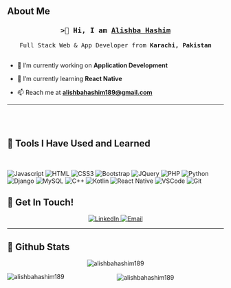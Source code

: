 
## About Me

<h3 align="center">
        <samp>&gt;👋 Hi, I am 
                <b><a target="_blank" href="https://alishba">Alishba Hashim</a></b>
        </samp>
</h3>

<p align="center"> 
  <samp>
    Full Stack Web & App Developer from <b>Karachi, Pakistan</b>
    <br>
    <br>
  </samp>
</p>

- 🔭 I’m currently working on **Application Development**
  
- 🌱 I’m currently learning **React Native**
  
- 📫 Reach me at **alishbahashim189@gmail.com**
   
---
<br>
<br>

    
## 🔧 Tools I Have Used and Learned

<br>

![Javascript](https://img.shields.io/badge/Javascript-F0DB4F?style=for-the-badge&labelColor=black&logo=javascript&logoColor=F0DB4F)
![HTML](https://img.shields.io/badge/HTML5-E34F26?style=for-the-badge&logo=html5&logoColor=white)
![CSS3](https://img.shields.io/badge/CSS3-1572B6?style=for-the-badge&logo=css3&logoColor=white)
![Bootstrap](https://img.shields.io/badge/Bootstrap-563D7C?style=for-the-badge&logo=bootstrap&logoColor=white)
![JQuery](https://img.shields.io/badge/jQuery-0769AD.svg?style=for-the-badge&logo=jQuery&logoColor=white)
![PHP](https://img.shields.io/badge/PHP-777BB4.svg?style=for-the-badge&logo=PHP&logoColor=white)
![Python](https://img.shields.io/badge/Python-3776AB.svg?style=for-the-badge&logo=Python&logoColor=white)
![Django](https://img.shields.io/badge/Django-092E20.svg?style=for-the-badge&logo=Django&logoColor=white)
![MySQL](https://img.shields.io/badge/MySQL-4479A1.svg?style=for-the-badge&logo=MySQL&logoColor=white)
![C++](https://img.shields.io/badge/C++-00599C.svg?style=for-the-badge&logo=C++&logoColor=white)
![Kotlin](https://img.shields.io/badge/Kotlin-7F52FF.svg?style=for-the-badge&logo=Kotlin&logoColor=white)
![React Native](https://img.shields.io/badge/React_Native-20232A?style=for-the-badge&logo=react&logoColor=61DAFB)
![VSCode](https://img.shields.io/badge/Visual_Studio-0078d7?style=for-the-badge&logo=visual%20studio&logoColor=white)
![Git](https://img.shields.io/badge/Git-F05032?style=for-the-badge&logo=git&logoColor=white)



## 💬 Get In Touch!

<p align="center">
  <a href="https://www.linkedin.com/in/alishba-hashim/" target="_blank">
    <img src="https://img.shields.io/badge/LinkedIn-%230A66C2.svg?style=for-the-badge&logo=linkedin&logoColor=white" alt="LinkedIn"/>
  </a>
  <a href="mailto:alishbahashim189@gmail.com">
    <img src="https://img.shields.io/badge/Email-%23D14836.svg?style=for-the-badge&logo=gmail&logoColor=white" alt="Email"/>
  </a>
</p>

---

## 💬 Github Stats

<p align="center" ><img align="center" src="https://github-readme-streak-stats.herokuapp.com/?user=alishbahashim189&theme=radical&border=7F3FBF&background=0D1117" alt="alishbahashim189" /></p>

<p align="center" ><img align="left" src="https://github-readme-stats.vercel.app/api/top-langs?username=alishbahashim189&theme=radical&border=7F3FBF&background=0D1117" alt="alishbahashim189" /></p>

<p align="center" >&nbsp;<img align="center" src="https://github-readme-stats.vercel.app/api?username=alishbahashim189&theme=radical&border=7F3FBF&background=0D1117&show_icons=true&locale=en" alt="alishbahashim189" /></p>

